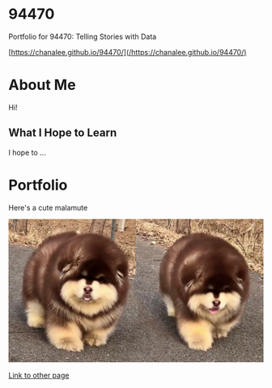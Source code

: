 # 94470
Portfolio for 94470: Telling Stories with Data

[https://chanalee.github.io/94470/](/https://chanalee.github.io/94470/)

# About Me

Hi!

## What I Hope to Learn

I hope to ...

# Portfolio

Here's a cute malamute

![Dog](Images/malamute.jpeg)

[Link to other page](/page2.md)


